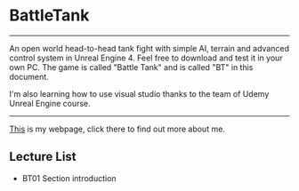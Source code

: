 # BattleTank
****

An open world head-to-head tank fight with simple AI, terrain and advanced control system in Unreal Engine 4. Feel free to download and test it in your own PC. The game is called "Battle Tank" and is called "BT" in this document.

I'm also learning how to use visual studio thanks to the team of Udemy Unreal Engine course.

---
[This](htpp://mdelacruzmelo.com) is my webpage, click there to find out more about me.

## Lecture List
* BT01 Section introduction
